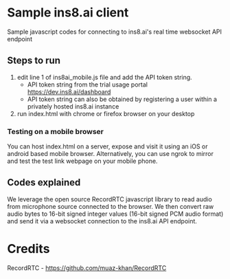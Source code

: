 
# Sample ins8.ai client

Sample javascript codes for connecting to ins8.ai's real time websocket API endpoint

## Steps to run

1. edit line 1 of ins8ai_mobile.js file and add the API token string.
   - API token string from the trial usage portal https://dev.ins8.ai/dashboard
   - API token string can also be obtained by registering a user within a privately hosted ins8.ai instance
3. run index.html with chrome or firefox browser on your desktop

### Testing on a mobile browser

You can host index.html on a server, expose and visit it using an iOS or android based mobile browser.
Alternatively, you can use ngrok to mirror and test the test link webpage on your mobile phone.

## Codes explained

We leverage the open source RecordRTC javascript library to read audio from microphone source connected to the browser.
We then convert raw audio bytes to 16-bit signed integer values (16-bit signed PCM audio format) and send it via a websocket connection to the ins8.ai API endpoint.


# Credits

RecordRTC - https://github.com/muaz-khan/RecordRTC
